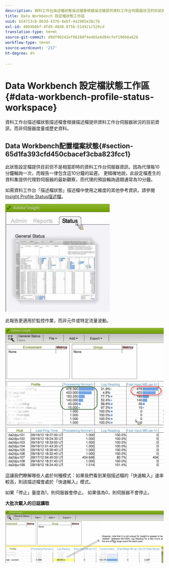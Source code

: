 ```yaml
---
description: 資料工作台描述檔狀態描述檔會根據描述檔提供資料工作台伺服器狀況的目前資訊，而非伺服器度量或歷史資料。
title: Data Workbench 設定檔狀態工作區
uuid: b54713c8-863d-4376-8ebf-4a2985e28c76
exl-id: 40b9b0bf-4fd9-48d8-875b-514921c520cd
translation-type: tm+mt
source-git-commit: d9df90242ef96188f4e4b5e6d04cfef196b0a628
workflow-type: tm+mt
source-wordcount: '217'
ht-degree: 4%

---
```


# Data Workbench 設定檔狀態工作區{#data-workbench-profile-status-workspace}

資料工作台描述檔狀態描述檔會根據描述檔提供資料工作台伺服器狀況的目前資訊，而非伺服器度量或歷史資料。

## Data Workbench配置檔案狀態{#section-65d1fa393cfd450cbacef3cba823fcc1}

此狀態設定檔提供目前但不是相當即時的資料工作台伺服器資訊，因為代理每10分鐘輪詢一次，而報告一律包含這10分鐘的延遲。 更精確地說，此設定檔產生的資料集提供代理對伺服器的最新觀察，而代理的預設輪詢週期通常為10分鐘。

如需資料工作台「描述檔狀態」描述檔中使用之維度的其他參考資訊，請參閱[Insight Profile Status描述檔](../../../home/monitoring-installation/monitoring-profiles/monitoring-profile-using.md#concept-d4cd7da41c8a42bab4aea25418264e64)。

![](assets/Status_General_Status.png)

此報告更適用於監控作業，而非元件或特定流量波動。

![](assets/Status_General_page.png)

這讓我們瞭解哪些人處於何種模式：如果我們看到某個描述檔的「快速輸入」速率較高，則該描述檔會處於「快速輸入」模式。

如果「停止」量度為1，則伺服器會停止。 如果值為0，則伺服器不會停止。

**大批次載入的日誌讀取**

![](assets/Status_General_stalled_log.png)
